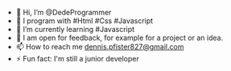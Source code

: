 - 👋 Hi, I’m @DedeProgrammer
- 👀 I program with #Html #Css #Javascript
- 🌱 I’m currently learning #Javascript
- 💞️ I am open for feedback, for example for a project or an idea.
- 📫 How to reach me <a href="mailto:dennis.pfister827@gmail.com">dennis.pfister827@gmail.com
- ⚡ Fun fact: I'm still a junior developer

<!---
DedeProgrammer/DedeProgrammer is a ✨ special ✨ repository because its `README.md` (this file) appears on your GitHub profile.
You can click the Preview link to take a look at your changes.
--->
